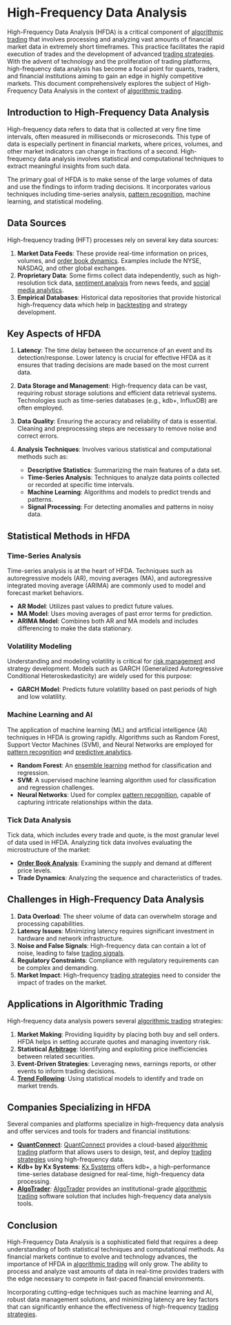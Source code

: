 # High-Frequency Data Analysis

High-Frequency Data Analysis (HFDA) is a critical component of [algorithmic trading](../a/algorithmic_trading.md) that involves processing and analyzing vast amounts of financial market data in extremely short timeframes. This practice facilitates the rapid execution of trades and the development of advanced [trading strategies](../t/trading_strategies.md). With the advent of technology and the proliferation of trading platforms, high-frequency data analysis has become a focal point for quants, traders, and financial institutions aiming to gain an edge in highly competitive markets. This document comprehensively explores the subject of High-Frequency Data Analysis in the context of [algorithmic trading](../a/algorithmic_trading.md).

## Introduction to High-Frequency Data Analysis

High-frequency data refers to data that is collected at very fine time intervals, often measured in milliseconds or microseconds. This type of data is especially pertinent in financial markets, where prices, volumes, and other market indicators can change in fractions of a second. High-frequency data analysis involves statistical and computational techniques to extract meaningful insights from such data.

The primary goal of HFDA is to make sense of the large volumes of data and use the findings to inform trading decisions. It incorporates various techniques including time-series analysis, [pattern recognition](../p/pattern_recognition.md), machine learning, and statistical modeling.

## Data Sources

High-frequency trading (HFT) processes rely on several key data sources:

1. **Market Data Feeds**: These provide real-time information on prices, volumes, and [order book dynamics](../o/order_book_dynamics.md). Examples include the NYSE, NASDAQ, and other global exchanges.
2. **Proprietary Data**: Some firms collect data independently, such as high-resolution tick data, [sentiment analysis](../s/sentiment_analysis.md) from news feeds, and [social media analytics](../s/social_media_analytics.md).
3. **Empirical Databases**: Historical data repositories that provide historical high-frequency data which help in [backtesting](../b/backtesting.md) and strategy development.

## Key Aspects of HFDA

1. **Latency**: The time delay between the occurrence of an event and its detection/response. Lower latency is crucial for effective HFDA as it ensures that trading decisions are made based on the most current data.

2. **Data Storage and Management**: High-frequency data can be vast, requiring robust storage solutions and efficient data retrieval systems. Technologies such as time-series databases (e.g., kdb+, InfluxDB) are often employed.

3. **Data Quality**: Ensuring the accuracy and reliability of data is essential. Cleaning and preprocessing steps are necessary to remove noise and correct errors.

4. **Analysis Techniques**: Involves various statistical and computational methods such as:
    - **Descriptive Statistics**: Summarizing the main features of a data set.
    - **Time-Series Analysis**: Techniques to analyze data points collected or recorded at specific time intervals.
    - **Machine Learning**: Algorithms and models to predict trends and patterns.
    - **Signal Processing**: For detecting anomalies and patterns in noisy data.

## Statistical Methods in HFDA

### Time-Series Analysis

Time-series analysis is at the heart of HFDA. Techniques such as autoregressive models (AR), moving averages (MA), and autoregressive integrated moving average (ARIMA) are commonly used to model and forecast market behaviors. 

- **AR Model**: Utilizes past values to predict future values.
- **MA Model**: Uses moving averages of past error terms for prediction.
- **ARIMA Model**: Combines both AR and MA models and includes differencing to make the data stationary.

### Volatility Modeling

Understanding and modeling volatility is critical for [risk management](../r/risk_management.md) and strategy development. Models such as GARCH (Generalized Autoregressive Conditional Heteroskedasticity) are widely used for this purpose:

- **GARCH Model**: Predicts future volatility based on past periods of high and low volatility.

### Machine Learning and AI

The application of machine learning (ML) and artificial intelligence (AI) techniques in HFDA is growing rapidly. Algorithms such as Random Forest, Support Vector Machines (SVM), and Neural Networks are employed for [pattern recognition](../p/pattern_recognition.md) and [predictive analytics](../p/predictive_analytics.md).

- **Random Forest**: An [ensemble learning](../e/ensemble_learning.md) method for classification and regression.
- **SVM**: A supervised machine learning algorithm used for classification and regression challenges.
- **Neural Networks**: Used for complex [pattern recognition](../p/pattern_recognition.md), capable of capturing intricate relationships within the data.

### Tick Data Analysis

Tick data, which includes every trade and quote, is the most granular level of data used in HFDA. Analyzing tick data involves evaluating the microstructure of the market:

- **[Order Book Analysis](../o/order_book_analysis.md)**: Examining the supply and demand at different price levels.
- **Trade Dynamics**: Analyzing the sequence and characteristics of trades.

## Challenges in High-Frequency Data Analysis

1. **Data Overload**: The sheer volume of data can overwhelm storage and processing capabilities.
2. **Latency Issues**: Minimizing latency requires significant investment in hardware and network infrastructure.
3. **Noise and False Signals**: High-frequency data can contain a lot of noise, leading to false [trading signals](../t/trading_signals.md).
4. **Regulatory Constraints**: Compliance with regulatory requirements can be complex and demanding.
5. **Market Impact**: High-frequency [trading strategies](../t/trading_strategies.md) need to consider the impact of trades on the market.

## Applications in Algorithmic Trading

High-frequency data analysis powers several [algorithmic trading](../a/algorithmic_trading.md) strategies:

1. **Market Making**: Providing liquidity by placing both buy and sell orders. HFDA helps in setting accurate quotes and managing inventory risk.
2. **Statistical [Arbitrage](../a/arbitrage.md)**: Identifying and exploiting price inefficiencies between related securities.
3. **Event-Driven Strategies**: Leveraging news, earnings reports, or other events to inform trading decisions.
4. **[Trend Following](../t/trend_following.md)**: Using statistical models to identify and trade on market trends.

## Companies Specializing in HFDA

Several companies and platforms specialize in high-frequency data analysis and offer services and tools for traders and financial institutions:

- **[QuantConnect](../q/quantconnect.md)**: [QuantConnect](https://www.quantconnect.com/) provides a cloud-based [algorithmic trading](../a/algorithmic_trading.md) platform that allows users to design, test, and deploy [trading strategies](../t/trading_strategies.md) using high-frequency data.
- **Kdb+ by Kx Systems**: [Kx Systems](https://kx.com/) offers kdb+, a high-performance time-series database designed for real-time, high-frequency data processing.
- **[AlgoTrader](../a/algotrader.md)**: [AlgoTrader](https://www.algotrader.com/) provides an institutional-grade [algorithmic trading](../a/algorithmic_trading.md) software solution that includes high-frequency data analysis tools.

## Conclusion

High-Frequency Data Analysis is a sophisticated field that requires a deep understanding of both statistical techniques and computational methods. As financial markets continue to evolve and technology advances, the importance of HFDA in [algorithmic trading](../a/algorithmic_trading.md) will only grow. The ability to process and analyze vast amounts of data in real-time provides traders with the edge necessary to compete in fast-paced financial environments.

Incorporating cutting-edge techniques such as machine learning and AI, robust data management solutions, and minimizing latency are key factors that can significantly enhance the effectiveness of high-frequency [trading strategies](../t/trading_strategies.md).
